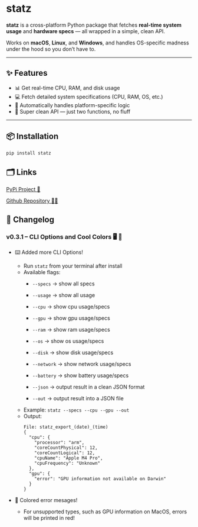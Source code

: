 # statz

**statz** is a cross-platform Python package that fetches **real-time system usage** and **hardware specs** — all wrapped in a simple, clean API.

Works on **macOS**, **Linux**, and **Windows**, and handles OS-specific madness under the hood so you don’t have to.

---

## ✨ Features

- 📊 Get real-time CPU, RAM, and disk usage
- 💻 Fetch detailed system specifications (CPU, RAM, OS, etc.)
- 🧠 Automatically handles platform-specific logic
- 🧼 Super clean API — just two functions, no fluff

---

## 📦 Installation

```bash
pip install statz
```

## 🗂️ Links
[PyPi Project 🐍](https://pypi.org/project/statz/)

[Github Repository 🧑‍💻](https://github.com/hellonearth311/Statz)

## 📝 Changelog

### v0.3.1 – CLI Options and Cool Colors 🖥️ 🎨

- ⌨️ Added more CLI Options!
  - Run `statz` from your terminal after install
  - Available flags:
    - `--specs` → show all specs
    - `--usage` → show all usage

    - `--cpu` → show cpu usage/specs
    - `--gpu` → show gpu usage/specs
    - `--ram` → show ram usage/specs
    - `--os` → show os usage/specs
    - `--disk` → show disk usage/specs
    - `--network` → show network usage/specs
    - `--battery` → show battery usage/specs
    
    - `--json` → output result in a clean JSON format
    - `--out` → output result into a JSON file
  - Example: `statz --specs --cpu --gpu --out`
  - Output:
    ```
    File: statz_export_(date)_(time)
    {
      "cpu": {
        "processor": "arm",
        "coreCountPhysical": 12,
        "coreCountLogical": 12,
        "cpuName": "Apple M4 Pro",
        "cpuFrequency": "Unknown"
      },
      "gpu": {
        "error": "GPU information not available on Darwin"
      }
    }
    ```

- 🎨 Colored error mesages!
  - For unsupported types, such as GPU information on MacOS, errors will be printed in red!

